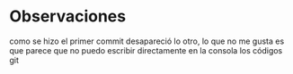 # Observaciones

como se hizo el primer commit desapareció lo otro, lo que no me gusta 
es que parece que no puedo escribir directamente en la consola los códigos
git